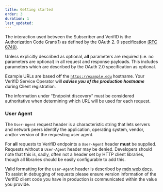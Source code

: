 ```yaml
---
title: Getting started
order: 3
duration: 1
last_updated:
---
```


The interaction used between the Subscriber and VerifID is the Authorization Code Grant(1) as defined by the OAuth 2.
0 specification [(RFC 6749)](https://datatracker.ietf.org/doc/html/rfc6749).

Unless explicitly described as optional, **all** parameters are required (i.e. no parameters are optional) in all request and response payloads. This includes parameters which are described by the OAuth 2.0 specification as optional.

Example URLs are based off the <code>https://example.edu</code> hostname. Your VerifID Service Operator will 
***advise you of the production hostname*** during Client registration.

The information under “Endpoint discovery” must be considered authoritative when determining which URL will be used for each request.


### User Agent

The <code>User-Agent</code> request header is a characteristic string that lets servers and network peers identify the application, operating system, vendor, and/or version of the requesting user agent.

For **all** requests to VerifID endpoints a <code>User-Agent</code> header **must** be supplied. Requests without a <code>User-Agent</code> header may be denied. Developers should note that this is, sadly, often not a header set by HTTP client libraries, though all libraries should be easily configurable to add this.

Valid formatting for the <code>User-Agent</code> header is described by [mdn web docs](https://developer.mozilla.org/en-US/docs/Web/HTTP/Headers/User-Agent). To assist in debugging of requests please ensure version information of the VerifID client code you have in production is communicated within the value you provide. 
